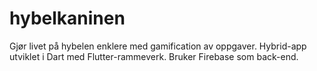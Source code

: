 # hybelkaninen
Gjør livet på hybelen enklere med gamification av oppgaver.
Hybrid-app utviklet i Dart med Flutter-rammeverk. Bruker Firebase som back-end.
